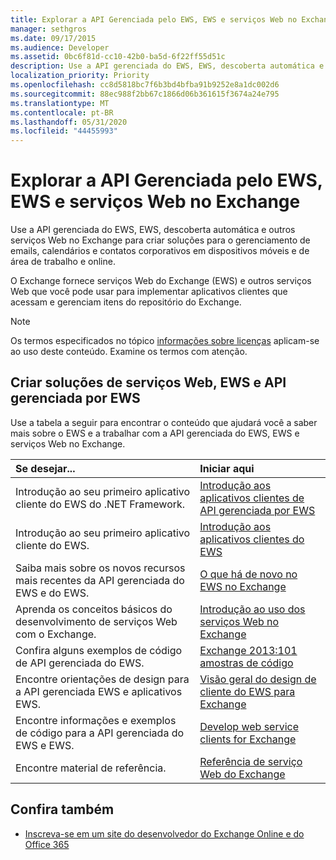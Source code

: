 ```yaml
---
title: Explorar a API Gerenciada pelo EWS, EWS e serviços Web no Exchange
manager: sethgros
ms.date: 09/17/2015
ms.audience: Developer
ms.assetid: 0bc6f81d-cc10-42b0-ba5d-6f22ff55d51c
description: Use a API gerenciada do EWS, EWS, descoberta automática e outros serviços Web no Exchange para criar soluções para o gerenciamento de emails, calendários e contatos corporativos em dispositivos móveis e de área de trabalho e online.
localization_priority: Priority
ms.openlocfilehash: cc8d5818bc7f6b3bd4bfba91b9252e8a1dc002d6
ms.sourcegitcommit: 88ec988f2bb67c1866d06b361615f3674a24e795
ms.translationtype: MT
ms.contentlocale: pt-BR
ms.lasthandoff: 05/31/2020
ms.locfileid: "44455993"
---
```

# <a name="explore-the-ews-managed-api-ews-and-web-services-in-exchange"></a>Explorar a API Gerenciada pelo EWS, EWS e serviços Web no Exchange

Use a API gerenciada do EWS, EWS, descoberta automática e outros serviços Web no Exchange para criar soluções para o gerenciamento de emails, calendários e contatos corporativos em dispositivos móveis e de área de trabalho e online. 
  
O Exchange fornece serviços Web do Exchange (EWS) e outros serviços Web que você pode usar para implementar aplicativos clientes que acessam e gerenciam itens do repositório do Exchange.
  
> [!NOTE]
> Os termos especificados no tópico [informações sobre licenças](license-information.md) aplicam-se ao uso deste conteúdo. Examine os termos com atenção. 
  
## <a name="create-ews-managed-api-ews-and-web-services-solutions"></a>Criar soluções de serviços Web, EWS e API gerenciada por EWS

Use a tabela a seguir para encontrar o conteúdo que ajudará você a saber mais sobre o EWS e a trabalhar com a API gerenciada do EWS, EWS e serviços Web no Exchange.
  
|Se desejar...|Iniciar aqui|
|:-----|:-----|
|Introdução ao seu primeiro aplicativo cliente do EWS do .NET Framework.  <br/> |[Introdução aos aplicativos clientes de API gerenciada por EWS](get-started-with-ews-managed-api-client-applications.md) <br/> |
|Introdução ao seu primeiro aplicativo cliente do EWS.  <br/> |[Introdução aos aplicativos clientes do EWS](get-started-with-ews-client-applications.md) <br/> |
|Saiba mais sobre os novos recursos mais recentes da API gerenciada do EWS e do EWS.  <br/> |[O que há de novo no EWS no Exchange](whats-new-in-ews-and-other-web-services-in-exchange.md) <br/> |
|Aprenda os conceitos básicos do desenvolvimento de serviços Web com o Exchange.  <br/> |[Introdução ao uso dos serviços Web no Exchange](start-using-web-services-in-exchange.md) <br/> |
|Confira alguns exemplos de código de API gerenciada do EWS.  <br/> |[Exchange 2013:101 amostras de código](https://code.msdn.microsoft.com/exchange/Exchange-2013-101-Code-3c38582c) <br/> |
|Encontre orientações de design para a API gerenciada EWS e aplicativos EWS.  <br/> |[Visão geral do design de cliente do EWS para Exchange](ews-client-design-overview-for-exchange.md) <br/> |
|Encontre informações e exemplos de código para a API gerenciada do EWS e EWS.  <br/> |[Develop web service clients for Exchange](develop-web-service-clients-for-exchange.md) <br/> |
|Encontre material de referência.  <br/> |[Referência de serviço Web do Exchange](../web-service-reference/web-services-reference-for-exchange.md) <br/> |
   
## <a name="see-also"></a>Confira também
    
- [Inscreva-se em um site do desenvolvedor do Exchange Online e do Office 365](https://docs.microsoft.com/sharepoint/dev/sp-add-ins/set-up-a-development-environment-for-sharepoint-add-ins-on-office-365)
    

